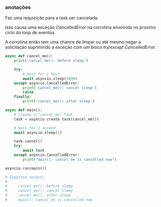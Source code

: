 ### anotações ###

Faz uma requisição para a task ser cancelada.

Isso causa uma exceção *CancelledError* na corrotina envolvida no proximo ciclo do loop de eventos.

A corrotina então tem uma chance de limpar ou até mesmo negar a solicitação suprimindo a exceção com um bloco *try/except CancelledError*. 

```python 
async def cancel_me():
    print('cancel_me(): before sleep')

    try:
        # Wait for 1 hour
        await asyncio.sleep(3600)
    except asyncio.CancelledError:
        print('cancel_me(): cancel sleep')
        raise
    finally:
        print('cancel_me(): after sleep')

async def main():
    # Create a "cancel_me" Task
    task = asyncio.create_task(cancel_me())

    # Wait for 1 second
    await asyncio.sleep(1)

    task.cancel()
    try:
        await task
    except asyncio.CancelledError:
        print("main(): cancel_me is cancelled now")

asyncio.run(main())

# Expected output:
#
#     cancel_me(): before sleep
#     cancel_me(): cancel sleep
#     cancel_me(): after sleep
#     main(): cancel_me is cancelled now
```